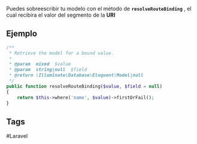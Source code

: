 
Puedes sobreescribir tu modelo con el método de **`resolveRouteBinding`** , el cual recibira el valor del segmento de la **URI**

## Ejemplo

```php
/**
 * Retrieve the model for a bound value.
 *
 * @param  mixed  $value
 * @param  string|null  $field
 * @return \Illuminate\Database\Eloquent\Model|null
 */
public function resolveRouteBinding($value, $field = null)
{
    return $this->where('name', $value)->firstOrFail();
}
```
## Tags

#Laravel 
